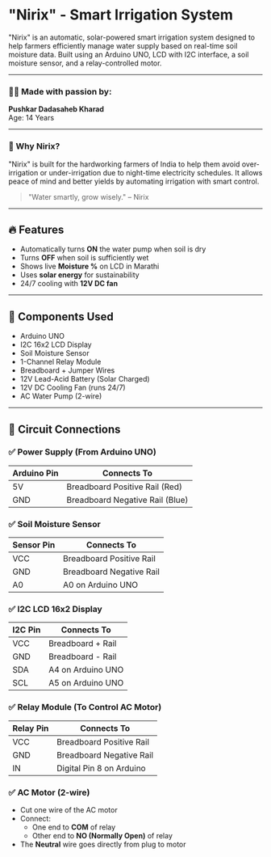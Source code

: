 # "Nirix" - Smart Irrigation System  

"Nirix" is an automatic, solar-powered smart irrigation system designed to help farmers efficiently manage water supply based on real-time soil moisture data. Built using an Arduino UNO, LCD with I2C interface, a soil moisture sensor, and a relay-controlled motor.

---

### 👨‍💻 Made with passion by:  
**Pushkar Dadasaheb Kharad**  
Age: 14 Years  

---

### 🌾 Why Nirix?  
"Nirix" is built for the hardworking farmers of India to help them avoid over-irrigation or under-irrigation due to night-time electricity schedules. It allows peace of mind and better yields by automating irrigation with smart control.

> "Water smartly, grow wisely." – Nirix

---

## 🔥 Features

- Automatically turns **ON** the water pump when soil is dry
- Turns **OFF** when soil is sufficiently wet
- Shows live **Moisture %** on LCD in Marathi
- Uses **solar energy** for sustainability
- 24/7 cooling with **12V DC fan**

---

## 🧰 Components Used

- Arduino UNO  
- I2C 16x2 LCD Display  
- Soil Moisture Sensor  
- 1-Channel Relay Module  
- Breadboard + Jumper Wires  
- 12V Lead-Acid Battery (Solar Charged)  
- 12V DC Cooling Fan (runs 24/7)  
- AC Water Pump (2-wire)

---

## 🔌 Circuit Connections

### ✅ Power Supply (From Arduino UNO)

| Arduino Pin | Connects To                    |
|-------------|--------------------------------|
| 5V          | Breadboard Positive Rail (Red) |
| GND         | Breadboard Negative Rail (Blue)|

### ✅ Soil Moisture Sensor

| Sensor Pin | Connects To                      |
|------------|----------------------------------|
| VCC        | Breadboard Positive Rail         |
| GND        | Breadboard Negative Rail         |
| A0         | A0 on Arduino UNO                |

### ✅ I2C LCD 16x2 Display

| I2C Pin | Connects To        |
|---------|--------------------|
| VCC     | Breadboard + Rail  |
| GND     | Breadboard - Rail  |
| SDA     | A4 on Arduino UNO  |
| SCL     | A5 on Arduino UNO  |

### ✅ Relay Module (To Control AC Motor)

| Relay Pin | Connects To                  |
|-----------|------------------------------|
| VCC       | Breadboard Positive Rail     |
| GND       | Breadboard Negative Rail     |
| IN        | Digital Pin 8 on Arduino     |

### ✅ AC Motor (2-wire)

- Cut one wire of the AC motor  
- Connect:
  - One end to **COM** of relay
  - Other end to **NO (Normally Open)** of relay  
- The **Neutral** wire goes directly from plug to motor
